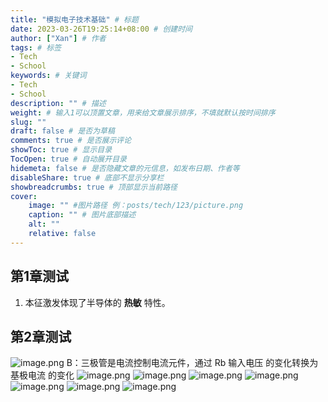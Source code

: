 ```yaml
---
title: "模拟电子技术基础" # 标题
date: 2023-03-26T19:25:14+08:00 # 创建时间
author: ["Xan"] # 作者
tags: # 标签
- Tech 
- School
keywords: # 关键词
- Tech 
- School
description: "" # 描述
weight: # 输入1可以顶置文章，用来给文章展示排序，不填就默认按时间排序
slug: ""
draft: false # 是否为草稿
comments: true # 是否展示评论
showToc: true # 显示目录
TocOpen: true # 自动展开目录
hidemeta: false # 是否隐藏文章的元信息，如发布日期、作者等
disableShare: true # 底部不显示分享栏
showbreadcrumbs: true # 顶部显示当前路径
cover:
    image: "" #图片路径 例：posts/tech/123/picture.png
    caption: "" # 图片底部描述
    alt: ""
    relative: false
---
```


## 第1章测试
1. 本征激发体现了半导体的 **热敏** 特性。
## 第2章测试
![image.png](https://bu.dusays.com/2023/04/09/6432b9b15f0c0.png)
B：三极管是电流控制电流元件，通过 Rb  输入电压 的变化转换为 基极电流 的变化
![image.png](https://bu.dusays.com/2023/04/09/6432b9e8ce764.png)
![image.png](https://bu.dusays.com/2023/04/09/6432ba1036633.png)
![image.png](https://bu.dusays.com/2023/04/09/6432ba1abc21e.png)
![image.png](https://bu.dusays.com/2023/04/09/6432ba3a8d082.png)
![image.png](https://bu.dusays.com/2023/04/09/6432ba508d6a6.png)
![image.png](https://bu.dusays.com/2023/04/09/6432ba6c57795.png)
![image.png](https://bu.dusays.com/2023/04/09/6432ba8cdf789.png)
